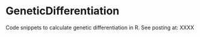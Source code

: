 GeneticDifferentiation
======================

Code snippets to calculate genetic differentiation in R. See posting at: XXXX
